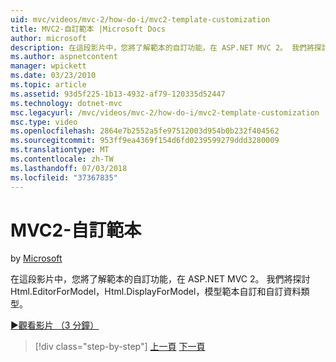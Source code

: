```yaml
---
uid: mvc/videos/mvc-2/how-do-i/mvc2-template-customization
title: MVC2-自訂範本 |Microsoft Docs
author: microsoft
description: 在這段影片中，您將了解範本的自訂功能，在 ASP.NET MVC 2。 我們將探討 Html.EditorForModel Html.DisplayForModel、 模型 Templ...
ms.author: aspnetcontent
manager: wpickett
ms.date: 03/23/2010
ms.topic: article
ms.assetid: 93d5f225-1b13-4932-af79-120335d52447
ms.technology: dotnet-mvc
msc.legacyurl: /mvc/videos/mvc-2/how-do-i/mvc2-template-customization
msc.type: video
ms.openlocfilehash: 2864e7b2552a5fe97512003d954b0b232f404562
ms.sourcegitcommit: 953ff9ea4369f154d6fd0239599279ddd3280009
ms.translationtype: MT
ms.contentlocale: zh-TW
ms.lasthandoff: 07/03/2018
ms.locfileid: "37367835"
---
```

<a name="mvc2---template-customization"></a>MVC2-自訂範本
====================
by [Microsoft](https://github.com/microsoft)

在這段影片中，您將了解範本的自訂功能，在 ASP.NET MVC 2。 我們將探討 Html.EditorForModel，Html.DisplayForModel，模型範本自訂和自訂資料類型。

[&#9654;觀看影片 （3 分鐘）](https://channel9.msdn.com/Blogs/ASP-NET-Site-Videos/mvc2-template-customization)

> [!div class="step-by-step"]
> [上一頁](mvc2-model-validation.md)
> [下一頁](aspnet-mvc-2-areas.md)
